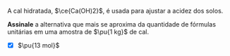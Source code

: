 A cal hidratada, $\ce{Ca(OH)2}$, é usada para ajustar a acidez dos solos.

**Assinale** a alternativa que mais se aproxima da quantidade de fórmulas unitárias em uma amostra de $\pu{1 kg}$ de cal.

- [x] $\pu{13 mol}$

